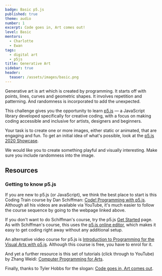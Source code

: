 ```yaml
---
badge: Basic p5.js
published: true
theme: audio
number: 1
excerpt: Code goes in, Art comes out!
level: Basic
mentors:
  - Charlotte
  - Ewan
tags:
  - digital art
  - p5js
title: Generative Art
sidebar: true
header:
  teaser: /assets/images/basic.png
---
```

Generative art is art which is created by programming. It starts off with points, lines, curves and geometric shapes. It involves repetition and patterning. And randomness is incorporated to add the unexpected. 

This challenge gives you the opportunity to learn [p5.js](https://p5js.org) &mdash; a JavaScript library developed specifically for creative coding, with a focus on making coding accessible and inclusive for artists, designers and beginners.

Your task is to create one or more images, either static or animated, that are engaging and fun. To get an initial idea of what's possible, look at the [p5.js 2020 Showcase](https://showcase.p5js.org/#/2020-All). 

We would like you to create something playful and visually interesting. Make sure you include randomness into the image.

## Resources

### Getting to know p5.js
If you are new to p5.js (or JavaScript), we think the best place to start is this Coding Train course by Dan Schiffman: <a href="https://thecodingtrain.com/beginners/p5js/">Code! Programming with p5.js</a>. Although all his videos are available via YouTube, it's much easier to follow the course sequence by going to the webpage linked above.

If you don't want to do Schiffman's course, try the p5.js [Get Started](https://p5js.org/get-started/) page. As with Schiffman's course, this uses the
[p5.js online editor](https://editor.p5js.org), which makes it easy to get coding right away without any additional setup.

An alternative video course for p5.js is [Introduction to Programming for the Visual Arts with p5.js](https://www.kadenze.com/courses/introduction-to-programming-for-the-visual-arts-with-p5-js/info). Although this course is free, you have to enrol for it. 

And yet a further resource is this set of tutorials (click through to YouTube) by Zhang Weidi: [Computer Programming for Arts](https://www.zhangweidi.com/art22tutorials).

Finally, thanks to Tyler Hobbs for the slogan: [Code goes in, Art comes out](https://www.youtube.com/embed/LBpqoj2nOQo).




